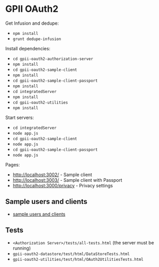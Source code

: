 GPII OAuth2
===========

Get Infusion and dedupe:

- `npm install`
- `grunt dedupe-infusion`

Install dependencies:

- `cd gpii-oauth2-authorization-server`
- `npm install`
- `cd gpii-oauth2-sample-client`
- `npm install`
- `cd gpii-oauth2-sample-client-passport`
- `npm install`
- `cd integratedServer`
- `npm install`
- `cd gpii-oauth2-utilities`
- `npm install`

Start servers:

- `cd integratedServer`
- `node app.js`
- `cd gpii-oauth2-sample-client`
- `node app.js`
- `cd gpii-oauth2-sample-client-passport`
- `node app.js`

Pages:

- [http://localhost:3002/](http://localhost:3002/) - Sample client
- [http://localhost:3003/](http://localhost:3003/) - Sample client with Passport
- [http://localhost:3000/privacy](http://localhost:3000/privacy) - Privacy settings

Sample users and clients
------------------------

- [sample users and clients](gpii-oauth2-datastore/src/DataStoreWithSampleData.js)

Tests
-----

- `<Authorization Server>/tests/all-tests.html` (the server must be running)
- `gpii-oauth2-datastore/test/html/DataStoreTests.html`
- `gpii-oauth2-utilities/test/html/OAuth2UtilitiesTests.html`

